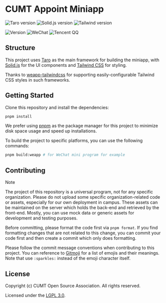 # CUMT Appoint Miniapp
![Taro version](https://img.shields.io/badge/dynamic/json?url=https%3A%2F%2Fgithub.com%2FOpenCUMT%2Fappoint-miniapp%2Fraw%2Fmain%2Fpackage.json&query=%24.dependencies.%40tarojs%2Ftaro&style=flat-square&label=Taro)
![Solid.js version](https://img.shields.io/badge/dynamic/json?url=https%3A%2F%2Fgithub.com%2FOpenCUMT%2Fappoint-miniapp%2Fraw%2Fmain%2Fpackage.json&query=%24.dependencies.solid-js&style=flat-square&label=Solid.js)
![Tailwind version](https://img.shields.io/badge/dynamic/json?url=https%3A%2F%2Fgithub.com%2FOpenCUMT%2Fappoint-miniapp%2Fraw%2Fmain%2Fpackage.json&query=%24.devDependencies.tailwindcss&style=flat-square&label=Tailwind)

![Version](https://img.shields.io/github/package-json/v/OpenCUMT/appoint-miniapp?style=flat-square)
![WeChat](https://img.shields.io/badge/WeChat%20App-07C160?style=flat-square&logo=wechat&logoColor=white)
![Tencent QQ](https://img.shields.io/badge/QQ%20MiniApp-12B7F5?style=flat-square&logo=qq&logoColor=white)

## Structure

This project uses [Taro](https://taro.zone/) as the main framework for building the miniapp, with [Solid.js](https://solidjs.com/) for the UI components and [Tailwind CSS](https://tailwindcss.com/) for styling.

Thanks to [weapp-tailwindcss](https://tw.icebreaker.top/) for supporting easily-configurable Tailwind CSS styles in such frameworks.

## Getting Started

Clone this repository and install the dependencies:

```bash
pnpm install
```

We prefer using [pnpm](https://pnpm.js.org/) as the package manager for this project to minimize disk space usage and speed up installations.

To build the project to specific platforms, you can use the following commands:

```bash
pnpm build:weapp # for WeChat mini program for example
```

## Contributing

> [!NOTE]
> The project of this repository is a universal program, not for any specific organization. Please do not upload some specific organization-related code or assets, especially for our own deployment in campus. These assets can be maintained on the server which holds the back-end and retrieved by the front-end. Mostly, you can use mock data or generic assets for development and testing purposes.

Before committing, please format the code first via `pnpm format`. If you find formatting changes that are not related to this change, you can commit your code first and then create a commit which only does formatting.

Please follow the commit message conventions when contributing to this project. You can reference to [Gitmoji](https://gitmoji.dev/) for a list of emojis and their meanings. Note that use `:sparkles:` instead of the emoji character itself.

## License

Copyright (c) CUMT Open Source Association. All rights reserved.

Licensed under the [LGPL 3.0](LICENSE).

